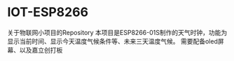 # IOT-ESP8266
关于物联网小项目的Repository
本项目是ESP8266-01S制作的天气时钟，功能为显示当前时间、显示今天温度气候条件等、未来三天温度气候。
需要配备oled屏幕、以及嘉立创打板
